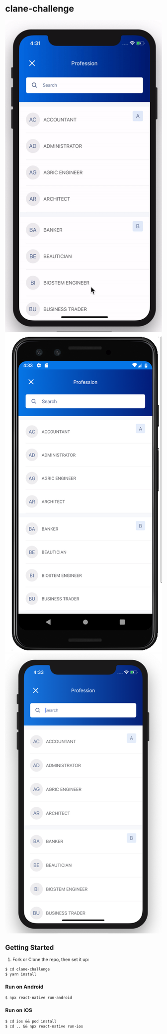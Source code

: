 # clane-challenge


![iOS App Preview(gif)](./doc/images/iOS-preview.gif)
![App Preview (Android)](./doc/images/screenshotAndroid.png)
![App Preview (iOS)](./doc/images/screenshotIOS.png)

## Getting Started

1. Fork or Clone the repo, then set it up:

```
$ cd clane-challenge
$ yarn install
```

### Run on Android

```
$ npx react-native run-android
```

### Run on iOS

```
$ cd ios && pod install
$ cd .. && npx react-native run-ios
```

